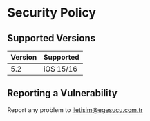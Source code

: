 # Security Policy

## Supported Versions

| Version | Supported          |
| ------- | ------------------ |
| 5.2     | iOS 15/16          |

## Reporting a Vulnerability

Report any problem to iletisim@egesucu.com.tr

